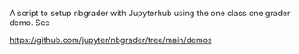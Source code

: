 A script to setup nbgrader with Jupyterhub using the one class one grader demo. See

https://github.com/jupyter/nbgrader/tree/main/demos
